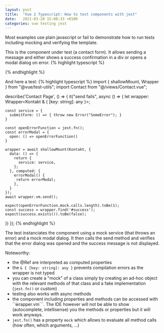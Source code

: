 ```yaml
---
layout: post
title:  "Vue 2 Typescript: How to test components with jest"
date:   2021-03-28 15:00:33 +0100
categories: vue testing jest
---
```

Most examples use plain javascript or fail to demonstrate how to run tests including mocking and verifying the template.

This is the component under test (a contact form). It allows sending a message and either shows a success confirmation in a div or opens a modal dialog on error.
{% highlight typescript %}
<script lang="ts">
import { ContactService } from "@/services";
import { AxiosUtil } from "@/utils";
import Modal from "@/components/modal.vue";

import { Component, Ref, Vue } from "vue-property-decorator";

@Component({
  components: {
    Modal,
  },
})
export default class Contact extends Vue {
  @Ref("successModal") successModal!: Modal;
  @Ref("errorModal") errorModal!: Modal;

  private success = false;
  private message = "";
  service: ContactService = new ContactService(AxiosUtil.getCockpitInstance());

  async send() {
    try {
      await this.service.submitForm({
        form: {
          message: this.name,
        },
      });
      this.success = true;
    } catch (err) {
      this.errorModal.open();
    }
  }
}
</script>

<template>
  <section>
    <h1>Contact</h1>
    <textarea v-model="message"></textarea>
    <button :disabled="!message" v-on:click="send()">Send Message</button>

    <div id="success" v-if="success">
      <p>Message successfully sent</p>
    </div>

    <modal message="Failed to send message" ref="errorModal"></modal>
  </section>
</template>
{% endhighlight %}

And here a test:
{% highlight typescript %}
import { shallowMount, Wrapper } from "@vue/test-utils";
import Contact from "@/views/Contact.vue";

describe('Contact Page', () => {
  it("send fails", async () => {
    let wrapper: Wrapper<Kontakt & { [key: string]: any }>;

    const service = {
      submitForm: () => { throw new Error("SomeError"); }
    }

    const openErrorFunction = jest.fn();
    const errorModal = {
      open: () => openErrorFunction()
    }

    wrapper = await shallowMount(Kontakt, {
      data: () => {
        return {
          service: service,
        };
      }, computed: {
        errorModal() {
         return errorModal;
        },
      }
    });
    await wrapper.vm.send();

    expect(openErrorFunction.mock.calls.length).toBe(1);
    const success = wrapper.find('#success');
    expect(success.exists()).toBe(false);
  })
});
{% endhighlight %}

The test instanciates the component using a mock service (that throws an error) and a mock modal dialog. It then calls the send method and verifies that the error dialog was opened and the success message is not displayed.

Noteworthy:
  * the @Ref are interpreted as computed properties
  * the ```& { [key: string]: any }``` prevents compilation errors as the wrapper is not typed
  * you can create a "mock" of a class simply by creating an ad-hoc object with the relevant methods of that class and a fake implementation (```jest.fn()``` or custom)
  * testing also works with async methods
  * the component including properties and methods can be accessed with ``ẁrapper.vm```. The IDE however will not be able to show (autocomplete, intellisense) you the methods or properties but it will work anyways.
  * ```jest.fn()``` has a property ```mock``` which allows to evaluate all method calls (how often, which arguments, ...)
